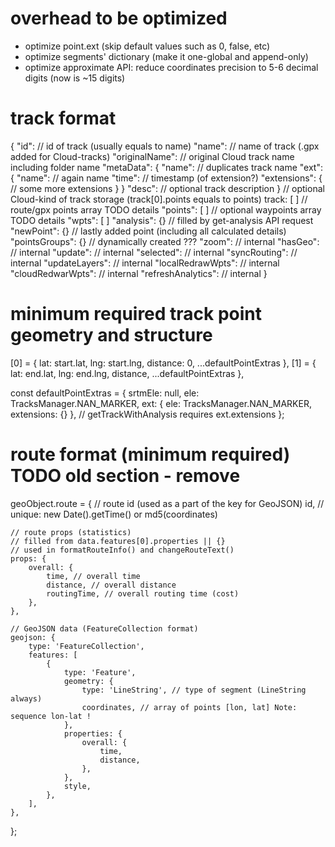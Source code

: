 # overhead to be optimized

- optimize point.ext (skip default values such as 0, false, etc)
- optimize segments' dictionary (make it one-global and append-only)
- optimize approximate API: reduce coordinates precision to 5-6 decimal digits (now is ~15 digits)

# track format

{
    "id": <String> // id of track (usually equals to name)
    "name": <String> // name of track (.gpx added for Cloud-tracks)
    "originalName": <String> // original Cloud track name including folder name
    "metaData": {
        "name": <String> // duplicates track name
        "ext": {
            "name": <String> // again name
            "time": <Number> // timestamp (of extension?)
            "extensions": {
                // some more extensions
            }
        }
        "desc": <String> // optional track description
    }
    // optional Cloud-kind of track storage (track[0].points equals to points)
    track: [
    ]
    // route/gpx points array TODO details
    "points": [
    ]
    // optional waypoints array TODO details
    "wpts": [
    ]
    "analysis": {} // filled by get-analysis API request
    "newPoint": {} // lastly added point (including all calculated details)
    "pointsGroups": {} // dynamically created ???
    "zoom": <Boolean> // internal
    "hasGeo": <Boolean> // internal
    "update": <Boolean> // internal
    "selected": <Boolean> // internal
    "syncRouting": <Boolean> // internal
    "updateLayers": <Boolean> // internal
    "localRedrawWpts": <Boolean> // internal
    "cloudRedwarWpts": <Boolean> // internal
    "refreshAnalytics": <Boolean> // internal
}

# minimum required track point geometry and structure

[0] = { lat: start.lat, lng: start.lng, distance: 0, ...defaultPointExtras },
[1] = { lat: end.lat, lng: end.lng, distance, ...defaultPointExtras },

const defaultPointExtras = {
    srtmEle: null,
    ele: TracksManager.NAN_MARKER,
    ext: { ele: TracksManager.NAN_MARKER, extensions: {} }, // getTrackWithAnalysis requires ext.extensions
};

# route format (minimum required) TODO old section - remove

geoObject.route = {
    // route id (used as a part of the key for GeoJSON)
    id, // unique: new Date().getTime() or md5(coordinates)

    // route props (statistics)
    // filled from data.features[0].properties || {}
    // used in formatRouteInfo() and changeRouteText()
    props: {
        overall: {
            time, // overall time
            distance, // overall distance
            routingTime, // overall routing time (cost)
        },
    },

    // GeoJSON data (FeatureCollection format)
    geojson: {
        type: 'FeatureCollection',
        features: [
            {
                type: 'Feature',
                geometry: {
                    type: 'LineString', // type of segment (LineString always)
                    coordinates, // array of points [lon, lat] Note: sequence lon-lat !
                },
                properties: {
                    overall: {
                        time,
                        distance,
                    },
                },
                style,
            },
        ],
    },
};
